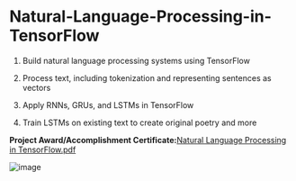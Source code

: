 # Natural-Language-Processing-in-TensorFlow

1. Build natural language processing systems using TensorFlow

2. Process text, including tokenization and representing sentences as vectors

3. Apply RNNs, GRUs, and LSTMs in TensorFlow

4. Train LSTMs on existing text to create original poetry and more



**Project Award/Accomplishment Certificate:**[Natural Language Processing in TensorFlow.pdf](https://github.com/Pikachu0405/Natural-Language-Processing-in-TensorFlow/files/7660641/Natural.Language.Processing.in.TensorFlow.pdf)

![image](https://user-images.githubusercontent.com/93926742/144848107-0561abdf-7c4c-41a5-97a8-7cb95e7e4667.png)
